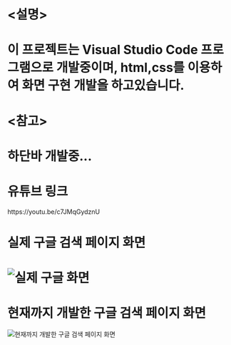 
<h1><설명><h1>
이 프로젝트는 Visual Studio Code 프로그램으로 개발중이며, html,css를 이용하여 화면 구현 개발을 하고있습니다.

<h1><참고><h1>
하단바 개발중...


<h1>유튜브 링크</h1>
  https://youtu.be/c7JMqGydznU
  
 
  <h1>실제 구글 검색 페이지 화면<h1>
 
  
  ![실제 구글 화면](https://user-images.githubusercontent.com/95086690/161415756-41a1cb2d-8c39-43a3-822a-da755702cd30.png)

  
 <h1>현재까지 개발한 구글 검색 페이지 화면</h1>
    
  
![현재까지 개발한 구글 검색 페이지 화면](https://user-images.githubusercontent.com/95086690/161416043-b9d738ac-f43d-45a8-bb4b-ba59ff68935a.png)
